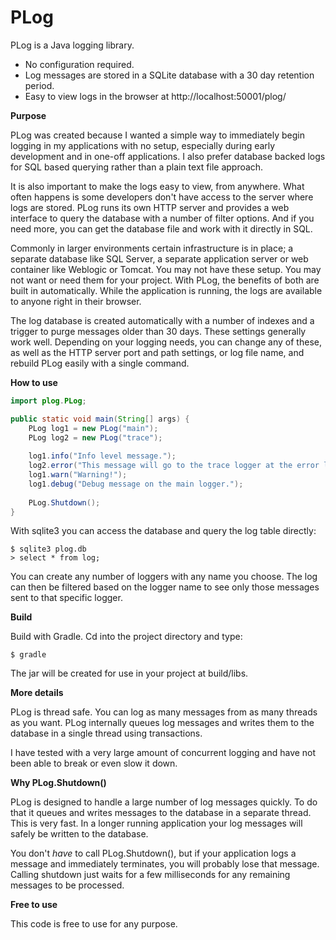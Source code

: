 # PLog

PLog is a Java logging library.

- No configuration required.
- Log messages are stored in a SQLite database with a 30 day retention period.
- Easy to view logs in the browser at http://localhost:50001/plog/

**Purpose**

PLog was created because I wanted a simple way to immediately begin logging in my applications with no setup, especially during early development and in one-off applications. I also prefer database backed logs for SQL based querying rather than a plain text file approach.

It is also important to make the logs easy to view, from anywhere. What often happens is some developers don't have access to the server where logs are stored. PLog runs its own HTTP server and provides a web interface to query the database with a number of filter options. And if you need more, you can get the database file and work with it directly in SQL.

Commonly in larger environments certain infrastructure is in place; a separate database like SQL Server, a separate application server or web container like Weblogic or Tomcat. You may not have these setup. You may not want or need them for your project. With PLog, the benefits of both are built in automatically. While the application is running, the logs are available to anyone right in their browser.

The log database is created automatically with a number of indexes and a trigger to purge messages older than 30 days. These settings generally work well. Depending on your logging needs, you can change any of these, as well as the HTTP server port and path settings, or log file name, and rebuild PLog easily with a single command.

**How to use**

```java
import plog.PLog;

public static void main(String[] args) {
    PLog log1 = new PLog("main");
    PLog log2 = new PLog("trace");
    
    log1.info("Info level message.");
    log2.error("This message will go to the trace logger at the error log level.");
    log1.warn("Warning!");
    log1.debug("Debug message on the main logger.");
    
    PLog.Shutdown();
}
```

With sqlite3 you can access the database and query the log table directly:

```
$ sqlite3 plog.db
> select * from log;
```

You can create any number of loggers with any name you choose. The log can then be filtered based on the logger name to see only those messages sent to that specific logger.

**Build**

Build with Gradle. Cd into the project directory and type:

```
$ gradle
```

The jar will be created for use in your project at build/libs.

**More details**

PLog is thread safe. You can log as many messages from as many threads as you want. PLog internally queues log messages and writes them to the database in a single thread using transactions.

I have tested with a very large amount of concurrent logging and have not been able to break or even slow it down.

**Why PLog.Shutdown()**

PLog is designed to handle a large number of log messages quickly. To do that it queues and writes messages to the database in a separate thread. This is very fast.
In a longer running application your log messages will safely be written to the database.

You don't *have* to call PLog.Shutdown(), but if your application logs a message and immediately terminates, you will probably lose that message. Calling shutdown just waits for a few milliseconds for any remaining messages to be processed.

**Free to use**

This code is free to use for any purpose.
